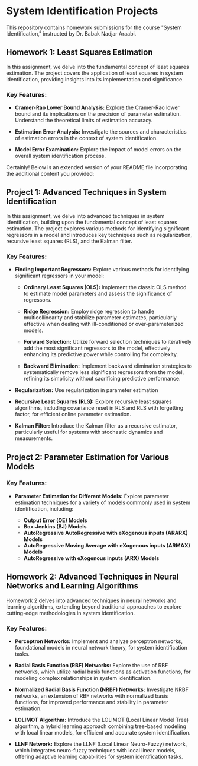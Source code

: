 # System Identification Projects 

This repository contains homework submissions for the course "System Identification," instructed by Dr. Babak Nadjar Araabi.


## Homework 1: Least Squares Estimation

In this assignment, we delve into the fundamental concept of least squares estimation. The project covers the application of least squares in system identification, providing insights into its implementation and significance.

### Key Features:
- **Cramer-Rao Lower Bound Analysis:** Explore the Cramer-Rao lower bound and its implications on the precision of parameter estimation. Understand the theoretical limits of estimation accuracy.

- **Estimation Error Analysis:** Investigate the sources and characteristics of estimation errors in the context of system identification. 

- **Model Error Examination:** Explore the impact of model errors on the overall system identification process.

Certainly! Below is an extended version of your README file incorporating the additional content you provided:


## Project 1: Advanced Techniques in System Identification

In this assignment, we delve into advanced techniques in system identification, building upon the fundamental concept of least squares estimation. The project explores various methods for identifying significant regressors in a model and introduces key techniques such as regularization, recursive least squares (RLS), and the Kalman filter.

### Key Features:

- **Finding Important Regressors:** Explore various methods for identifying significant regressors in your model:

  - **Ordinary Least Squares (OLS):** Implement the classic OLS method to estimate model parameters and assess the significance of regressors.
  
  - **Ridge Regression:** Employ ridge regression to handle multicollinearity and stabilize parameter estimates, particularly effective when dealing with ill-conditioned or over-parameterized models.
  
  - **Forward Selection:** Utilize forward selection techniques to iteratively add the most significant regressors to the model, effectively enhancing its predictive power while controlling for complexity.
  
  - **Backward Elimination:** Implement backward elimination strategies to systematically remove less significant regressors from the model, refining its simplicity without sacrificing predictive performance.

- **Regularization:** Use regularization in parameter estimation
  
- **Recursive Least Squares (RLS):** Explore recursive least squares algorithms, including covariance reset in RLS and RLS with forgetting factor, for efficient online parameter estimation.
  
- **Kalman Filter:** Introduce the Kalman filter as a recursive estimator, particularly useful for systems with stochastic dynamics and measurements.


## Project 2: Parameter Estimation for Various Models

### Key Features:

- **Parameter Estimation for Different Models:**
  Explore parameter estimation techniques for a variety of models commonly used in system identification, including:

  - **Output Error (OE) Models**
  - **Box-Jenkins (BJ) Models**
  - **AutoRegressive AutoRegressive with eXogenous inputs (ARARX) Models**
  - **AutoRegressive Moving Average with eXogenous inputs (ARMAX) Models**
  - **AutoRegressive with eXogenous inputs (ARX) Models**


## Homework 2: Advanced Techniques in Neural Networks and Learning Algorithms

Homework 2 delves into advanced techniques in neural networks and learning algorithms, extending beyond traditional approaches to explore cutting-edge methodologies in system identification.

### Key Features:

- **Perceptron Networks:**
  Implement and analyze perceptron networks, foundational models in neural network theory, for system identification tasks.

- **Radial Basis Function (RBF) Networks:**
  Explore the use of RBF networks, which utilize radial basis functions as activation functions, for modeling complex relationships in system identification.

- **Normalized Radial Basis Function (NRBF) Networks:**
  Investigate NRBF networks, an extension of RBF networks with normalized basis functions, for improved performance and stability in parameter estimation.

- **LOLIMOT Algorithm:**
  Introduce the LOLIMOT (Local Linear Model Tree) algorithm, a hybrid learning approach combining tree-based modeling with local linear models, for efficient and accurate system identification.

- **LLNF Network:**
  Explore the LLNF (Local Linear Neuro-Fuzzy) network, which integrates neuro-fuzzy techniques with local linear models, offering adaptive learning capabilities for system identification tasks.


